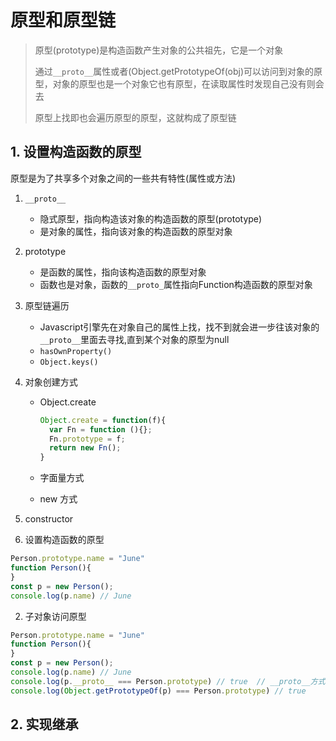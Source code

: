 # 原型和原型链

>原型(prototype)是构造函数产生对象的公共祖先，它是一个对象
>
>通过`__proto__`属性或者(Object.getPrototypeOf(obj)可以访问到对象的原型，对象的原型也是一个对象它也有原型，在读取属性时发现自己没有则会去
>
>原型上找即也会遍历原型的原型，这就构成了原型链

## 1. 设置构造函数的原型

原型是为了共享多个对象之间的一些共有特性(属性或方法)

1. `__proto__`

   - 隐式原型，指向构造该对象的构造函数的原型(prototype)
   -  是对象的属性，指向该对象的构造函数的原型对象

2. prototype

   - 是函数的属性，指向该构造函数的原型对象
   - 函数也是对象，函数的`__proto_`属性指向Function构造函数的原型对象

3. 原型链遍历

   - Javascript引擎先在对象自己的属性上找，找不到就会进一步往该对象的`__proto__`里面去寻找,直到某个对象的原型为null
   - `hasOwnProperty()`
   - `Object.keys()`

4. 对象创建方式

   - Object.create

     ```js
     Object.create = function(f){
       var Fn = function (){};
       Fn.prototype = f;
       return new Fn();
     }
     ```

   - 字面量方式

   - new 方式

5. constructor

1. 设置构造函数的原型

```js
Person.prototype.name = "June"
function Person(){
}
const p = new Person();
console.log(p.name) // June
```

2. 子对象访问原型

```js
Person.prototype.name = "June"
function Person(){
}
const p = new Person();
console.log(p.name) // June
console.log(p.__proto__ === Person.prototype) // true  // __proto__方式已废弃⚠️
console.log(Object.getPrototypeOf(p) === Person.prototype) // true
```

## 2. 实现继承

```js
```


